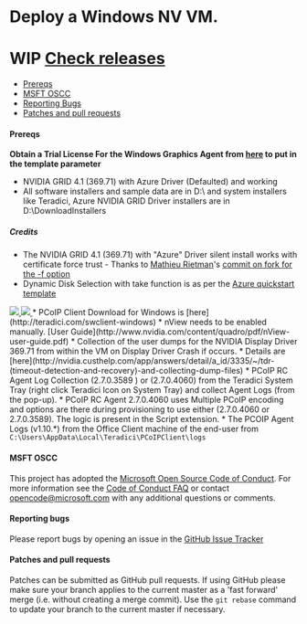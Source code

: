 # Deploy a Windows NV VM.
# **WIP** [Check releases](https://github.com/Azure/azure-accessplatform-windows-gpu/tags)
* [Prereqs](#prereqs)
* [MSFT OSCC](#msft-oscc)
* [Reporting Bugs](#reporting-bugs)
* [Patches and pull requests](#patches-and-pull-requests)

#### Prereqs
**Obtain a Trial License For the Windows Graphics Agent from [here](http://connect.teradici.com/cas-trial) to put in the template parameter**

* NVIDIA GRID 4.1 (369.71) with Azure Driver (Defaulted) and working
* All software installers and sample data are in D:\ and system installers like Teradici, Azure NVIDIA GRID Driver installers are in D:\DownloadInstallers

##### Credits
* The NVIDIA GRID 4.1 (369.71) with "Azure" Driver silent install works with certificate force trust - Thanks to [Mathieu Rietman](https://github.com/MathieuRietman)'s [commit on fork for the -f option](https://github.com/MathieuRietman/azure-accessplatform-windows-gpu/commit/a6bc42bc6936a75200f4d968d31ae0de00fe4e97)
* Dynamic Disk Selection with take function is as per the [Azure quickstart template](https://github.com/Azure/azure-quickstart-templates/tree/master/201-vm-dynamic-data-disks-selection)

<a href="https://portal.azure.com/#create/Microsoft.Template/uri/https%3A%2F%2Fraw.githubusercontent.com%2FAzure%2Fazure-accessplatform-windows-gpu%2Fmaster%2Fazuredeploy.json" target="_blank">
    <img src="http://azuredeploy.net/deploybutton.png"/>
</a>
<a href="http://armviz.io/#/?load=https%3A%2F%2Fraw.githubusercontent.com%2FAzure%2Fazure-accessplatform-windows-gpu%2Fmaster%2Fazuredeploy.json" target="_blank">
    <img src="http://armviz.io/visualizebutton.png"/>
</a>
* PCoIP Client Download for Windows is [here](http://teradici.com/swclient-windows)
* nView needs to be enabled manually. [User Guide](http://www.nvidia.com/content/quadro/pdf/nView-user-guide.pdf)
* Collection of the user dumps for the NVIDIA Display Driver 369.71  from within the VM on Display Driver Crash if occurs.
 * Details are [here](http://nvidia.custhelp.com/app/answers/detail/a_id/3335/~/tdr-(timeout-detection-and-recovery)-and-collecting-dump-files) 
* PCoIP RC Agent Log Collection (2.7.0.3589 ) or (2.7.0.4060) from the Teradici System Tray (right click Teradici Icon on System Tray) and collect Agent Logs (from the pop-up).
 * PCoIP RC Agent 2.7.0.4060 uses Multiple PCoIP encoding and options are there during provisioning to use either (2.7.0.4060 or 2.7.0.3589). The logic is present in the Script extension.
* The PCOIP Agent Logs (v1.10.*) from the Office Client machine of the end-user from <code>C:\Users<user_name>\AppData\Local\Teradici\PCoIPClient\logs</code>

#### MSFT OSCC
This project has adopted the [Microsoft Open Source Code of Conduct](https://opensource.microsoft.com/codeofconduct/).
For more information see the [Code of Conduct FAQ](https://opensource.microsoft.com/codeofconduct/faq/) or contact [opencode@microsoft.com](mailto:opencode@microsoft.com) with any additional questions or comments.

#### Reporting bugs

Please report bugs  by opening an issue in the [GitHub Issue Tracker](https://github.com/Azure/azure-accessplatform-windows-gpu/issues)

#### Patches and pull requests

Patches can be submitted as GitHub pull requests. If using GitHub please make sure your branch applies to the current master as a 'fast forward' merge (i.e. without creating a merge commit). Use the `git rebase` command to update your branch to the current master if necessary.



